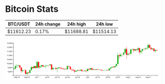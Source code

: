 # Bitcoin Stats

BTC/USDT|24h change|24h high|24h low|
|---|---|---|---|
|$11612.23|0.17%|$11688.81|$11514.13|

<img src="./chart.svg">
